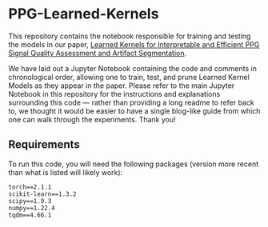 # PPG-Learned-Kernels
This repository contains the notebook responsible for training and testing the models in our paper, [Learned Kernels for Interpretable and Efficient PPG Signal Quality Assessment and Artifact Segmentation](https://arxiv.org/abs/2307.05385).

We have laid out a Jupyter Notebook containing the code and comments in chronological order, allowing one to train, test, and prune Learned Kernel Models as they appear in the paper. Please refer to the main Jupyter Notebook in this repository for the instructions and explanations surrounding this code — rather than providing a long readme to refer back to, we thought it would be easier to have a single blog-like guide from which one can walk through the experiments. Thank you!

## Requirements
To run this code, you will need the following packages (version more recent than what is listed will likely work):
```
torch==2.1.1
scikit-learn==1.3.2
scipy==1.9.3
numpy==1.22.4
tqdm==4.66.1
```
